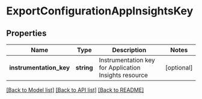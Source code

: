 # ExportConfigurationAppInsightsKey

## Properties
Name | Type | Description | Notes
------------ | ------------- | ------------- | -------------
**instrumentation_key** | **string** | Instrumentation key for Application Insights resource | [optional] 

[[Back to Model list]](../README.md#documentation-for-models) [[Back to API list]](../README.md#documentation-for-api-endpoints) [[Back to README]](../README.md)


